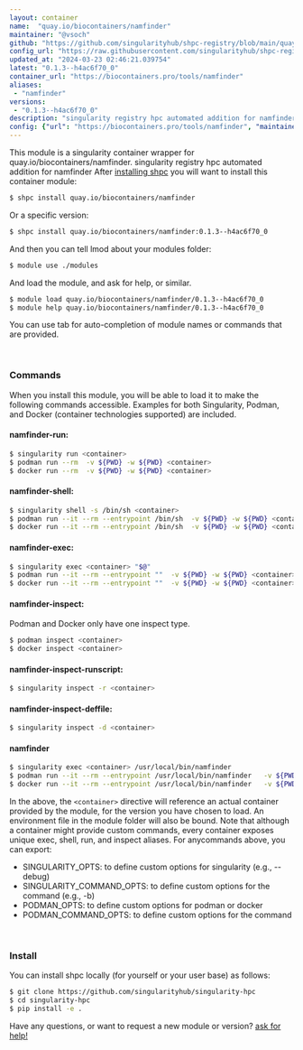 ```yaml
---
layout: container
name:  "quay.io/biocontainers/namfinder"
maintainer: "@vsoch"
github: "https://github.com/singularityhub/shpc-registry/blob/main/quay.io/biocontainers/namfinder/container.yaml"
config_url: "https://raw.githubusercontent.com/singularityhub/shpc-registry/main/quay.io/biocontainers/namfinder/container.yaml"
updated_at: "2024-03-23 02:46:21.039754"
latest: "0.1.3--h4ac6f70_0"
container_url: "https://biocontainers.pro/tools/namfinder"
aliases:
 - "namfinder"
versions:
 - "0.1.3--h4ac6f70_0"
description: "singularity registry hpc automated addition for namfinder"
config: {"url": "https://biocontainers.pro/tools/namfinder", "maintainer": "@vsoch", "description": "singularity registry hpc automated addition for namfinder", "latest": {"0.1.3--h4ac6f70_0": "sha256:722923cbd6b5d4e78c547058f3260693c0d81bca32ac4034acacd2d9a05ee386"}, "tags": {"0.1.3--h4ac6f70_0": "sha256:722923cbd6b5d4e78c547058f3260693c0d81bca32ac4034acacd2d9a05ee386"}, "docker": "quay.io/biocontainers/namfinder", "aliases": {"namfinder": "/usr/local/bin/namfinder"}}
---
```


This module is a singularity container wrapper for quay.io/biocontainers/namfinder.
singularity registry hpc automated addition for namfinder
After [installing shpc](#install) you will want to install this container module:


```bash
$ shpc install quay.io/biocontainers/namfinder
```

Or a specific version:

```bash
$ shpc install quay.io/biocontainers/namfinder:0.1.3--h4ac6f70_0
```

And then you can tell lmod about your modules folder:

```bash
$ module use ./modules
```

And load the module, and ask for help, or similar.

```bash
$ module load quay.io/biocontainers/namfinder/0.1.3--h4ac6f70_0
$ module help quay.io/biocontainers/namfinder/0.1.3--h4ac6f70_0
```

You can use tab for auto-completion of module names or commands that are provided.

<br>

### Commands

When you install this module, you will be able to load it to make the following commands accessible.
Examples for both Singularity, Podman, and Docker (container technologies supported) are included.

#### namfinder-run:

```bash
$ singularity run <container>
$ podman run --rm  -v ${PWD} -w ${PWD} <container>
$ docker run --rm  -v ${PWD} -w ${PWD} <container>
```

#### namfinder-shell:

```bash
$ singularity shell -s /bin/sh <container>
$ podman run --it --rm --entrypoint /bin/sh  -v ${PWD} -w ${PWD} <container>
$ docker run --it --rm --entrypoint /bin/sh  -v ${PWD} -w ${PWD} <container>
```

#### namfinder-exec:

```bash
$ singularity exec <container> "$@"
$ podman run --it --rm --entrypoint ""  -v ${PWD} -w ${PWD} <container> "$@"
$ docker run --it --rm --entrypoint ""  -v ${PWD} -w ${PWD} <container> "$@"
```

#### namfinder-inspect:

Podman and Docker only have one inspect type.

```bash
$ podman inspect <container>
$ docker inspect <container>
```

#### namfinder-inspect-runscript:

```bash
$ singularity inspect -r <container>
```

#### namfinder-inspect-deffile:

```bash
$ singularity inspect -d <container>
```


#### namfinder

```bash
$ singularity exec <container> /usr/local/bin/namfinder
$ podman run --it --rm --entrypoint /usr/local/bin/namfinder   -v ${PWD} -w ${PWD} <container> -c " $@"
$ docker run --it --rm --entrypoint /usr/local/bin/namfinder   -v ${PWD} -w ${PWD} <container> -c " $@"
```



In the above, the `<container>` directive will reference an actual container provided
by the module, for the version you have chosen to load. An environment file in the
module folder will also be bound. Note that although a container
might provide custom commands, every container exposes unique exec, shell, run, and
inspect aliases. For anycommands above, you can export:

 - SINGULARITY_OPTS: to define custom options for singularity (e.g., --debug)
 - SINGULARITY_COMMAND_OPTS: to define custom options for the command (e.g., -b)
 - PODMAN_OPTS: to define custom options for podman or docker
 - PODMAN_COMMAND_OPTS: to define custom options for the command

<br>

### Install

You can install shpc locally (for yourself or your user base) as follows:

```bash
$ git clone https://github.com/singularityhub/singularity-hpc
$ cd singularity-hpc
$ pip install -e .
```

Have any questions, or want to request a new module or version? [ask for help!](https://github.com/singularityhub/singularity-hpc/issues)